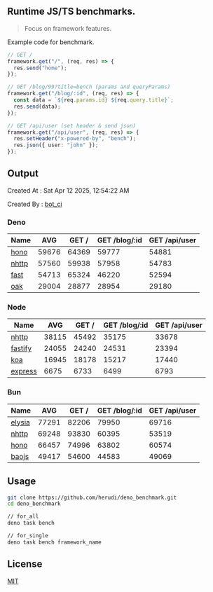 ## Runtime JS/TS benchmarks.

> Focus on framework features.

Example code for benchmark.
```ts
// GET /
framework.get("/", (req, res) => {
  res.send("home");
});

// GET /blog/99?title=bench (params and queryParams)
framework.get("/blog/:id", (req, res) => {
  const data = `${req.params.id} ${req.query.title}`;
  res.send(data);
});

// GET /api/user (set header & send json)
framework.get("/api/user", (req, res) => {
  res.setHeader("x-powered-by", "bench");
  res.json({ user: "john" });
});
```

## Output
Created At : Sat Apr 12 2025, 12:54:22 AM

Created By : [bot_ci](https://github.com/herudi/deno_benchmarks/commits?author=github-actions%5Bbot%5D)


### Deno
|Name|AVG|GET /|GET /blog/:id|GET /api/user|
|----|----|----|----|----|
|[hono](https://github.com/honojs/hono)|59676|64369|59777|54881|
|[nhttp](https://github.com/nhttp/nhttp)|57560|59938|57958|54783|
|[fast](https://github.com/danteissaias/fast)|54713|65324|46220|52594|
|[oak](https://github.com/oakserver/oak)|29004|28877|28954|29180|
  


### Node
|Name|AVG|GET /|GET /blog/:id|GET /api/user|
|----|----|----|----|----|
|[nhttp](https://github.com/nhttp/nhttp)|38115|45492|35175|33678|
|[fastify](https://github.com/fastify/fastify)|24055|24240|24531|23394|
|[koa](https://github.com/koajs/koa)|16945|18178|15217|17440|
|[express](https://github.com/expressjs/express)|6675|6733|6499|6793|
  


### Bun
|Name|AVG|GET /|GET /blog/:id|GET /api/user|
|----|----|----|----|----|
|[elysia](https://github.com/elysiajs/elysia)|77291|82206|79950|69716|
|[nhttp](https://github.com/nhttp/nhttp)|69248|93830|60395|53519|
|[hono](https://github.com/honojs/hono)|66457|74996|63802|60574|
|[baojs](https://github.com/mattreid1/baojs)|49417|54600|44583|49069|
  



## Usage

```bash
git clone https://github.com/herudi/deno_benchmark.git
cd deno_benchmark

// for_all
deno task bench

// for_single
deno task bench framework_name
```

## License

[MIT](LICENSE)

